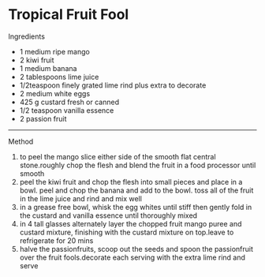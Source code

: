 # Tropical Fruit Fool

Ingredients

-   1 medium ripe mango
-   2 kiwi fruit
-   1 medium banana
-   2 tablespoons lime juice
-   1/2teaspoon finely grated lime rind plus extra to decorate
-   2 medium white eggs
-   425 g custard fresh or canned
-   1/2 teaspoon vanilla essence
-   2 passion fruit

--------------------------------------------------------------------------------

Method

1.  to peel the mango slice either side of the smooth flat central stone.roughly
    chop the flesh and blend the fruit in a food processor until smooth
2.  peel the kiwi fruit and chop the flesh into small pieces and place in a
    bowl. peel and chop the banana and add to the bowl. toss all of the fruit in
    the lime juice and rind and mix well
3.  in a grease free bowl, whisk the egg whites until stiff then gently fold in
    the custard and vanilla essence until thoroughly mixed
4.  in 4 tall glasses alternately layer the chopped fruit mango puree and
    custard mixture, finishing with the custard mixture on top.leave to
    refrigerate for 20 mins
5.  halve the passionfruits, scoop out the seeds and spoon the passionfruit over
    the fruit fools.decorate each serving with the extra lime rind and serve
